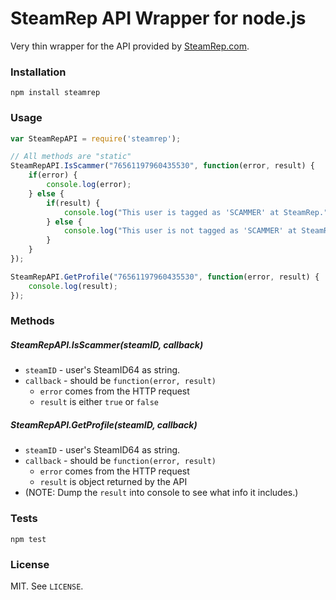 # SteamRep API Wrapper for node.js

Very thin wrapper for the API provided by [SteamRep.com](http://steamrep.com).

### Installation

`npm install steamrep`

### Usage

```js
var SteamRepAPI = require('steamrep');

// All methods are "static"
SteamRepAPI.IsScammer("76561197960435530", function(error, result) {
	if(error) {
		console.log(error);
	} else {
		if(result) {
			console.log("This user is tagged as 'SCAMMER' at SteamRep.");
		} else {
			console.log("This user is not tagged as 'SCAMMER' at SteamRep.");
		}
	}
});

SteamRepAPI.GetProfile("76561197960435530", function(error, result) {
    console.log(result);
});
```

### Methods

##### SteamRepAPI.IsScammer(steamID, callback)

- `steamID` - user's SteamID64 as string.
- `callback` - should be `function(error, result)`
	- `error` comes from the HTTP request
	- `result` is either `true` or `false`

##### SteamRepAPI.GetProfile(steamID, callback)

- `steamID` - user's SteamID64 as string.
- `callback` - should be `function(error, result)`
	- `error` comes from the HTTP request
	- `result` is object returned by the API
- (NOTE: Dump the `result` into console to see what info it includes.)

### Tests

`npm test`

### License

MIT. See `LICENSE`.
